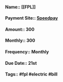 #### Name:: [[FPL]]
#### Payment Site:: [Speedpay](https://internet.speedpay.com/fpl/#/login/profile)
#### Amount:: 300
#### Monthly:: 300
#### Frequency:: Monthly
#### Due Date:: 21st
#### Tags:: #fpl #electric #bill 